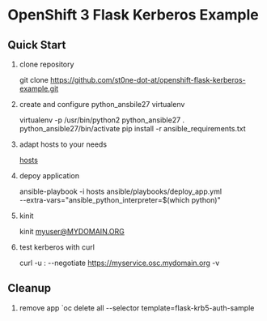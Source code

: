 # OpenShift 3 Flask Kerberos Example

## Quick Start
1. clone repository

    git clone https://github.com/st0ne-dot-at/openshift-flask-kerberos-example.git

2. create  and configure python_ansbile27 virtualenv

    virtualenv -p /usr/bin/python2 python_ansible27
    . python_ansible27/bin/activate
    pip install -r ansible_requirements.txt

3. adapt hosts to your needs

    [hosts](hosts)

4. depoy application

    ansible-playbook -i hosts ansible/playbooks/deploy_app.yml \
         --extra-vars="ansible_python_interpreter=$(which python)"

5. kinit

    kinit myuser@MYDOMAIN.ORG

6. test kerberos with curl

    curl -u : --negotiate https://myservice.osc.mydomain.org -v

## Cleanup

1. remove app `oc delete all --selector template=flask-krb5-auth-sample
